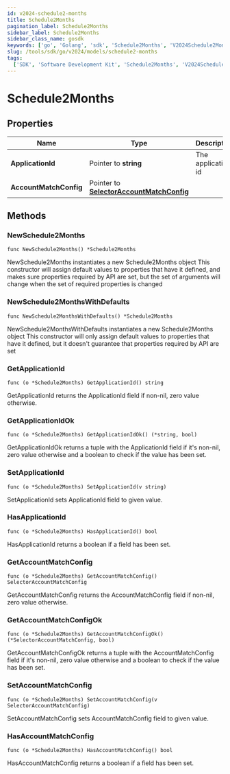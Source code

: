 ```yaml
---
id: v2024-schedule2-months
title: Schedule2Months
pagination_label: Schedule2Months
sidebar_label: Schedule2Months
sidebar_class_name: gosdk
keywords: ['go', 'Golang', 'sdk', 'Schedule2Months', 'V2024Schedule2Months']
slug: /tools/sdk/go/v2024/models/schedule2-months
tags:
  ['SDK', 'Software Development Kit', 'Schedule2Months', 'V2024Schedule2Months']
---
```


# Schedule2Months

## Properties

| Name | Type | Description | Notes |
| --- | --- | --- | --- |
| **ApplicationId** | Pointer to **string** | The application id | [optional] |
| **AccountMatchConfig** | Pointer to [**SelectorAccountMatchConfig**](selector-account-match-config) |  | [optional] |

## Methods

### NewSchedule2Months

`func NewSchedule2Months() *Schedule2Months`

NewSchedule2Months instantiates a new Schedule2Months object This constructor will assign default values to properties that have it defined, and makes sure properties required by API are set, but the set of arguments will change when the set of required properties is changed

### NewSchedule2MonthsWithDefaults

`func NewSchedule2MonthsWithDefaults() *Schedule2Months`

NewSchedule2MonthsWithDefaults instantiates a new Schedule2Months object This constructor will only assign default values to properties that have it defined, but it doesn't guarantee that properties required by API are set

### GetApplicationId

`func (o *Schedule2Months) GetApplicationId() string`

GetApplicationId returns the ApplicationId field if non-nil, zero value otherwise.

### GetApplicationIdOk

`func (o *Schedule2Months) GetApplicationIdOk() (*string, bool)`

GetApplicationIdOk returns a tuple with the ApplicationId field if it's non-nil, zero value otherwise and a boolean to check if the value has been set.

### SetApplicationId

`func (o *Schedule2Months) SetApplicationId(v string)`

SetApplicationId sets ApplicationId field to given value.

### HasApplicationId

`func (o *Schedule2Months) HasApplicationId() bool`

HasApplicationId returns a boolean if a field has been set.

### GetAccountMatchConfig

`func (o *Schedule2Months) GetAccountMatchConfig() SelectorAccountMatchConfig`

GetAccountMatchConfig returns the AccountMatchConfig field if non-nil, zero value otherwise.

### GetAccountMatchConfigOk

`func (o *Schedule2Months) GetAccountMatchConfigOk() (*SelectorAccountMatchConfig, bool)`

GetAccountMatchConfigOk returns a tuple with the AccountMatchConfig field if it's non-nil, zero value otherwise and a boolean to check if the value has been set.

### SetAccountMatchConfig

`func (o *Schedule2Months) SetAccountMatchConfig(v SelectorAccountMatchConfig)`

SetAccountMatchConfig sets AccountMatchConfig field to given value.

### HasAccountMatchConfig

`func (o *Schedule2Months) HasAccountMatchConfig() bool`

HasAccountMatchConfig returns a boolean if a field has been set.
